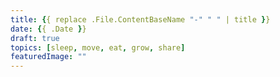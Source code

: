 ```yaml
---
title: {{ replace .File.ContentBaseName "-" " " | title }}
date: {{ .Date }}
draft: true
topics: [sleep, move, eat, grow, share]
featuredImage: ""
---
```

